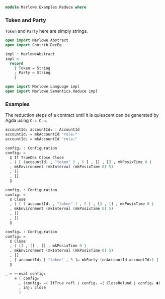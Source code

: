 ```agda
module Marlowe.Examples.Reduce where
```

<!--
## Imports

```agda
open import Contrib.Data.List.AssocList
open import Data.List using (List; []; _∷_; [_])
open import Data.Product using (Σ; _,_; ∃; Σ-syntax; ∃-syntax)
open import Data.String using (_≟_; String)
open import Data.Sum using (inj₁; inj₂)
open import Relation.Binary.PropositionalEquality using (_≡_; refl)
```
-->

### Token and Party

`Token` and `Party` here are simply strings.

```agda
open import Marlowe.Abstract
open import Contrib.DecEq

impl : MarloweAbstract
impl =
  record
    { Token = String
    ; Party = String
    }

open import Marlowe.Language impl
open import Marlowe.Semantics.Reduce impl
```

### Examples

The reduction steps of a contract until it is quiescent can be generated by Agda using
`C-c C-n`.

```agda
accountId₁ accountId₂ : AccountId
accountId₁ = mkAccountId "role₁"
accountId₂ = mkAccountId "role₂"

config₂ : Configuration
config₂ =
  ⟪ If TrueObs Close Close
  , ⟨ [ (accountId₁ , "token" ) , 5 ] , [] , [] , mkPosixTime 0 ⟩
  , mkEnvironment (mkInterval (mkPosixTime 0) 5)
  , []
  , []
  ⟫

config₁ : Configuration
config₁ =
  ⟪ Close
  , ⟨ [ ( accountId₁ , "token" ) , 5 ] , [] , [] , mkPosixTime 0 ⟩
  , mkEnvironment (mkInterval (mkPosixTime 0) 5)
  , []
  , []
  ⟫

config₀ : Configuration
config₀ =
  ⟪ Close
  , ⟨ [] , [] , [] , mkPosixTime 0 ⟩
  , mkEnvironment (mkInterval (mkPosixTime 0) 5)
  , []
  , [ accountId₁ [ "token" , 5 ]↦ mkParty (unAccountId accountId₁) ]
  ⟫

_ = ⇀-eval config₂
    ≡ ( config₀
      , (config₂ ⇀⟨ IfTrue refl ⟩ config₁ ⇀⟨ CloseRefund ⟩ config₀ ∎)
      , inj₁ close
      )
```
